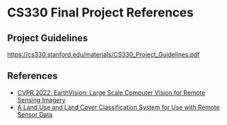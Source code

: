 # CS330 Final Project References
## Project Guidelines
https://cs330.stanford.edu/materials/CS330_Project_Guidelines.pdf

## References
* [CVPR 2022: EarthVision: Large Scale Computer Vision for Remote Sensing Imagery](https://openaccess.thecvf.com/CVPR2022_workshops/EarthVision)
* [A Land Use and Land Cover Classification System for Use with Remote Sensor Data](https://pubs.usgs.gov/pp/0964/report.pdf)
